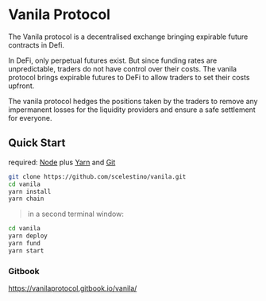 # Vanila Protocol

The Vanila protocol is a decentralised exchange bringing expirable future contracts in Defi.

In DeFi, only perpetual futures exist. But since funding rates are unpredictable, traders do not have control over their costs. The vanila protocol brings expirable futures to DeFi to allow traders to set their costs upfront.

The vanila protocol hedges the positions taken by the traders to remove any impermanent losses for the liquidity providers and ensure a safe settlement for everyone.



## Quick Start

required: [Node](https://nodejs.org/dist/latest-v12.x/) plus [Yarn](https://classic.yarnpkg.com/en/docs/install/) and [Git](https://git-scm.com/downloads)


```bash
git clone https://github.com/scelestino/vanila.git
cd vanila
yarn install
yarn chain
```

> in a second terminal window:

```bash
cd vanila
yarn deploy
yarn fund
yarn start
```

### Gitbook

https://vanilaprotocol.gitbook.io/vanila/

